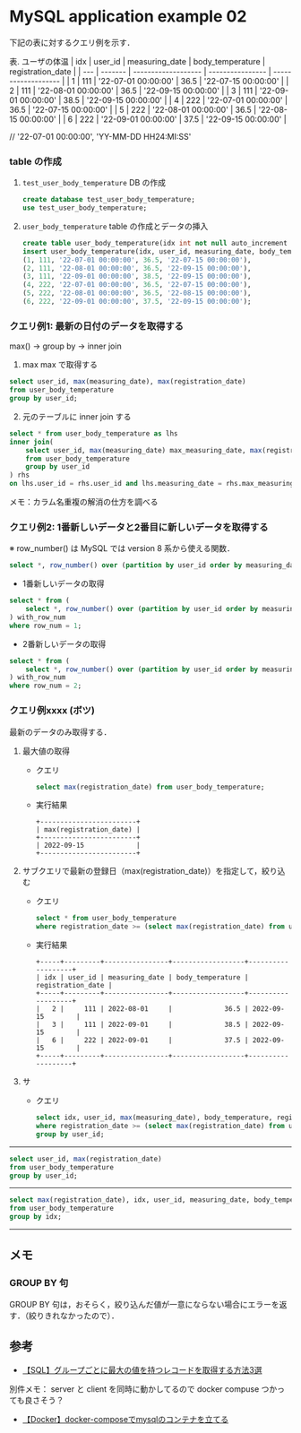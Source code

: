 # MySQL application example 02

下記の表に対するクエリ例を示す．

表. ユーザの体温
| idx | user_id |      measuring_date | body_temperature |   registration_date |
| --- | ------- | ------------------- | ---------------- | ------------------- |
|   1 |     111 | '22-07-01 00:00:00' |             36.5 | '22-07-15 00:00:00' |
|   2 |     111 | '22-08-01 00:00:00' |             36.5 | '22-09-15 00:00:00' |
|   3 |     111 | '22-09-01 00:00:00' |             38.5 | '22-09-15 00:00:00' |
|   4 |     222 | '22-07-01 00:00:00' |             36.5 | '22-07-15 00:00:00' |
|   5 |     222 | '22-08-01 00:00:00' |             36.5 | '22-08-15 00:00:00' |
|   6 |     222 | '22-09-01 00:00:00' |             37.5 | '22-09-15 00:00:00' |

// '22-07-01 00:00:00', 'YY-MM-DD HH24:MI:SS'


### table の作成
1. `test_user_body_temperature` DB の作成
   ```sql
   create database test_user_body_temperature;
   use test_user_body_temperature;
   ```
2. `user_body_temperature` table の作成とデータの挿入
   ```sql
   create table user_body_temperature(idx int not null auto_increment primary key, user_id int, measuring_date date, body_temperature float, registration_date date);
   insert user_body_temperature(idx, user_id, measuring_date, body_temperature, registration_date) value
   (1, 111, '22-07-01 00:00:00', 36.5, '22-07-15 00:00:00'),
   (2, 111, '22-08-01 00:00:00', 36.5, '22-09-15 00:00:00'),
   (3, 111, '22-09-01 00:00:00', 38.5, '22-09-15 00:00:00'),
   (4, 222, '22-07-01 00:00:00', 36.5, '22-07-15 00:00:00'),
   (5, 222, '22-08-01 00:00:00', 36.5, '22-08-15 00:00:00'),
   (6, 222, '22-09-01 00:00:00', 37.5, '22-09-15 00:00:00');
   ```

### クエリ例1: 最新の日付のデータを取得する

max() -> group by -> inner join

1. max max で取得する

```sql
select user_id, max(measuring_date), max(registration_date)
from user_body_temperature
group by user_id;
```

2. 元のテーブルに inner join する

```sql
select * from user_body_temperature as lhs
inner join(
    select user_id, max(measuring_date) max_measuring_date, max(registration_date) max_registration_date
    from user_body_temperature
    group by user_id
) rhs
on lhs.user_id = rhs.user_id and lhs.measuring_date = rhs.max_measuring_date and lhs.registration_date = rhs.max_registration_date;
```

メモ：カラム名重複の解消の仕方を調べる

### クエリ例2: 1番新しいデータと2番目に新しいデータを取得する

※ row_number() は MySQL では version 8 系から使える関数．

```sql
select *, row_number() over (partition by user_id order by measuring_date desc) row_num from user_body_temperature;
```

- 1番新しいデータの取得
```sql
select * from (
    select *, row_number() over (partition by user_id order by measuring_date desc) row_num from user_body_temperature
) with_row_num
where row_num = 1;
```

- 2番新しいデータの取得
```sql
select * from (
    select *, row_number() over (partition by user_id order by measuring_date desc) row_num from user_body_temperature
) with_row_num
where row_num = 2;
```


















### クエリ例xxxx (ボツ)

最新のデータのみ取得する．

1. 最大値の取得
   - クエリ
     ```sql
     select max(registration_date) from user_body_temperature;
     ```
   - 実行結果
     ```console
     +------------------------+
     | max(registration_date) |
     +------------------------+
     | 2022-09-15             |
     +------------------------+
     ```

2. サブクエリで最新の登録日（max(registration_date)）を指定して，絞り込む
   - クエリ
     ```sql
     select * from user_body_temperature
     where registration_date >= (select max(registration_date) from user_body_temperature);
     ```
   - 実行結果
     ```console
     +-----+---------+----------------+------------------+-------------------+
     | idx | user_id | measuring_date | body_temperature | registration_date |
     +-----+---------+----------------+------------------+-------------------+
     |   2 |     111 | 2022-08-01     |             36.5 | 2022-09-15        |
     |   3 |     111 | 2022-09-01     |             38.5 | 2022-09-15        |
     |   6 |     222 | 2022-09-01     |             37.5 | 2022-09-15        |
     +-----+---------+----------------+------------------+-------------------+
     ```

3. サ
   - クエリ
     ```sql
     select idx, user_id, max(measuring_date), body_temperature, registration_date from user_body_temperature
     where registration_date >= (select max(registration_date) from user_body_temperature)
     group by user_id;
     ```




---

```sql
select user_id, max(registration_date)
from user_body_temperature
group by user_id;
```

---

```sql
select max(registration_date), idx, user_id, measuring_date, body_temperature
from user_body_temperature
group by idx;
```

------------


## メモ

### GROUP BY 句

GROUP BY 句は，おそらく，絞り込んだ値が一意にならない場合にエラーを返す．（絞りきれなかったので）．


## 参考

- [【SQL】グループごとに最大の値を持つレコードを取得する方法3選](https://takakisan.com/sql-max-in-each-group/)


別件メモ：
server と client を同時に動かしてるので docker compuse つかっても良さそう？
- [【Docker】docker-composeでmysqlのコンテナを立てる](https://it-blue-collar-dairy.com/mysql_on_docker-compose/)
